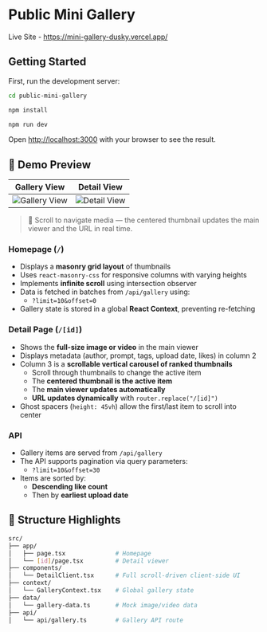 # Public Mini Gallery

Live Site - https://mini-gallery-dusky.vercel.app/

## Getting Started

First, run the development server:

```bash
cd public-mini-gallery

npm install

npm run dev
```

Open [http://localhost:3000](http://localhost:3000) with your browser to see the result.

## 🎥 Demo Preview

| Gallery View                                                                                                                                                                                                                      | Detail View                                                                                                                                                                                                                      |
| --------------------------------------------------------------------------------------------------------------------------------------------------------------------------------------------------------------------------------- | -------------------------------------------------------------------------------------------------------------------------------------------------------------------------------------------------------------------------------- |
| ![Gallery View](https://firebasestorage.googleapis.com/v0/b/commit-genie.firebasestorage.app/o/public-mini-gallery%2FScreenshot%202025-04-22%20at%2011.21.00%E2%80%AFPM.png?alt=media&token=e3652c58-3bca-4c79-a799-ccc0f2921f07) | ![Detail View](https://firebasestorage.googleapis.com/v0/b/commit-genie.firebasestorage.app/o/public-mini-gallery%2FScreenshot%202025-04-22%20at%2011.21.16%E2%80%AFPM.png?alt=media&token=9b0c3b9c-f842-4be5-8d88-1a16b611050d) |

> 🔄 Scroll to navigate media — the centered thumbnail updates the main viewer and the URL in real time.

### Homepage (`/`)

- Displays a **masonry grid layout** of thumbnails
- Uses `react-masonry-css` for responsive columns with varying heights
- Implements **infinite scroll** using intersection observer
- Data is fetched in batches from `/api/gallery` using:
  - `?limit=10&offset=0`
- Gallery state is stored in a global **React Context**, preventing re-fetching

### Detail Page (`/[id]`)

- Shows the **full-size image or video** in the main viewer
- Displays metadata (author, prompt, tags, upload date, likes) in column 2
- Column 3 is a **scrollable vertical carousel of ranked thumbnails**
  - Scroll through thumbnails to change the active item
  - The **centered thumbnail is the active item**
  - The **main viewer updates automatically**
  - **URL updates dynamically** with `router.replace("/[id]")`
- Ghost spacers (`height: 45vh`) allow the first/last item to scroll into center

### API

- Gallery items are served from `/api/gallery`
- The API supports pagination via query parameters:
  - `?limit=10&offset=30`
- Items are sorted by:
  - **Descending like count**
  - Then by **earliest upload date**

## 📂 Structure Highlights

```bash
src/
├── app/
│   ├── page.tsx              # Homepage
│   └── [id]/page.tsx         # Detail viewer
├── components/
│   └── DetailClient.tsx      # Full scroll-driven client-side UI
├── context/
│   └── GalleryContext.tsx    # Global gallery state
├── data/
│   └── gallery-data.ts       # Mock image/video data
├── api/
│   └── api/gallery.ts        # Gallery API route
```
